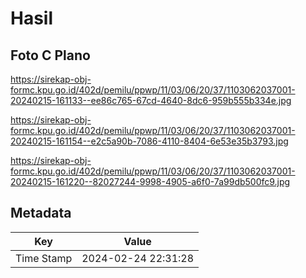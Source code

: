# Hasil

## Foto C Plano

https://sirekap-obj-formc.kpu.go.id/402d/pemilu/ppwp/11/03/06/20/37/1103062037001-20240215-161133--ee86c765-67cd-4640-8dc6-959b555b334e.jpg

https://sirekap-obj-formc.kpu.go.id/402d/pemilu/ppwp/11/03/06/20/37/1103062037001-20240215-161154--e2c5a90b-7086-4110-8404-6e53e35b3793.jpg

https://sirekap-obj-formc.kpu.go.id/402d/pemilu/ppwp/11/03/06/20/37/1103062037001-20240215-161220--82027244-9998-4905-a6f0-7a99db500fc9.jpg


## Metadata

| Key        | Value               |
| ---------- | ------------------- |
| Time Stamp | 2024-02-24 22:31:28 |



